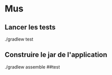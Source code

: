# Mus

## Lancer les tests

  ./gradlew test
   
## Construire le jar de l'application

  ./gradlew assemble
##test
